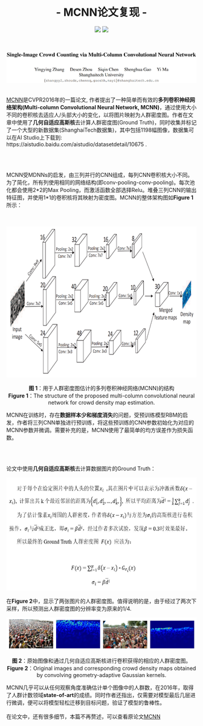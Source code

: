 <h1 align="center">- MCNN论文复现 -</h1>

<p align="center">
<img src="https://img.shields.io/badge/version-2020.07.27-green.svg?longCache=true&style=for-the-badge">
<img src="https://img.shields.io/badge/license-GPL%20(%3E%3D%202)-blue.svg?longCache=true&style=for-the-badge">
</p>


<br/>
<br/>

<img src="https://github.com/DrRyanHuang/MCNN_Paddlepaddle/blob/master/src/author.png"  alt="author" />

<br/>
<br/>

<p>
<a href=https://www.cv-foundation.org/openaccess/content_cvpr_2016/papers/Zhang_Single-Image_Crowd_Counting_CVPR_2016_paper.pdf>MCNN</a>是CVPR2016年的一篇论文, 作者提出了一种简单而有效的<b>多列卷积神经网络架构(Multi-column Convolutional Neural Network, MCNN)</b>，通过使用大小不同的卷积核去适应人/头部大小的变化，以将图片映射为人群密度图。作者在文章中使用了<b>几何自适应高斯核</b>去计算人群密度图(Ground Truth)，同时收集并标记了一个大型的新数据集(ShanghaiTech数据集)，其中包括1198幅图像，数据集可以在AI Studio上下载到: https://aistudio.baidu.com/aistudio/datasetdetail/10675 .
</p>


<br/>
<br/>

<p>
MCNN受MDNNs的启发，由三列并行的CNN组成，每列CNN卷积核大小不同。为了简化，所有列使用相同的网络结构(即conv-pooling-conv-pooling)。每次池化都会使用2*2的Max Pooling，而激活函数全部选择Relu。堆叠三列CNN的输出特征图，并使用1*1的卷积核将其映射为密度图。MCNN的整体架构图如<b>Figure 1</b>所示：
</p>

<br/>
<br/>

<img src="https://github.com/DrRyanHuang/MCNN_Paddlepaddle/blob/master/src/archit.png"  alt="archit" width="1000" height="400"/>

<p align="center"><b>图 1</b>：用于人群密度图估计的多列卷积神经网络(MCNN)的结构<br/>
<b>Figure 1</b>：The structure of the proposed multi-column convolutional neural network for crowd density map estimation.</p>


<p>
MCNN在训练时，存在<b>数据样本少和梯度消失</b>的问题，受预训练模型RBM的启发，作者将三列CNN单独进行预训练，将这些预训练的CNN参数初始化为对应的MCNN参数并微调。需要补充的是，MCNN使用了最简单的均方误差作为损失函数。
</p>
<br/>
<br/>
<p>
论文中使用<b>几何自适应高斯核</b>去计算数据图片的Ground Truth：
</p>
<img src="https://github.com/DrRyanHuang/MCNN_Paddlepaddle/blob/master/src/formula.jpeg"  alt="公式" width="650" height="300"/>


<p>
在<b>Figure 2</b>中，显示了两张图片的人群密度图。值得说明的是，由于经过了两次下采样，所以预测出人群密度图的分辨率变为原来的1/4.
</p>

<p align="center">
<img src="https://github.com/DrRyanHuang/MCNN_Paddlepaddle/blob/master/src/figure2.png"  alt="figure2"/>
</p>

<p align="center">
<b>图 2</b>：原始图像和通过几何自适应高斯核进行卷积获得的相应的人群密度图。</br>
<b>Figure 2</b>：Original images and corresponding crowd density maps obtained by convolving geometry-adaptive Gaussian kernels.
</p>


<p>
MCNN几乎可以从任何观察角度准确估计单个图像中的人群数，在2016年，取得了人群计数领域<b>state-of-art</b>的成绩。同时作者还指出，仅需要对模型最后几层进行微调，便可以将模型轻松迁移到目标问题，验证了模型的鲁棒性。</br></br>在论文中，还有很多细节，本篇不再赘述，可以查看原论文<a href=https://www.cv-foundation.org/openaccess/content_cvpr_2016/papers/Zhang_Single-Image_Crowd_Counting_CVPR_2016_paper.pdf>MCNN</a>
</p>